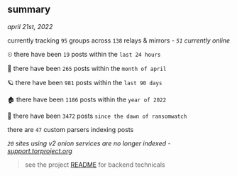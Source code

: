 
## summary
_april 21st, 2022_

currently tracking `95` groups across `138` relays & mirrors - _`51` currently online_

⏲ there have been `19` posts within the `last 24 hours`

🦈 there have been `265` posts within the `month of april`

🪐 there have been `981` posts within the `last 90 days`

🏚 there have been `1186` posts within the `year of 2022`

🦕 there have been `3472` posts `since the dawn of ransomwatch`

there are `47` custom parsers indexing posts

_`20` sites using v2 onion services are no longer indexed - [support.torproject.org](https://support.torproject.org/onionservices/v2-deprecation/)_

> see the project [README](https://github.com/thetanz/ransomwatch#ransomwatch--) for backend technicals
